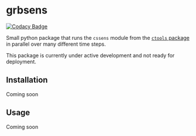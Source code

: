 # grbsens

[![Codacy Badge](https://api.codacy.com/project/badge/Grade/be8c6f7b3bda412fa105fcf0b161e51f)](https://app.codacy.com/manual/astrojarred/grbsens?utm_source=github.com&utm_medium=referral&utm_content=astrojarred/grbsens&utm_campaign=Badge_Grade_Settings)

Small python package that runs the `cssens` module from the [`ctools` package](https://github.com/ctools/ctools) in parallel over many different time steps.

This package is currently under active development and not ready for deployment.

## Installation
Coming soon

## Usage
Coming soon
